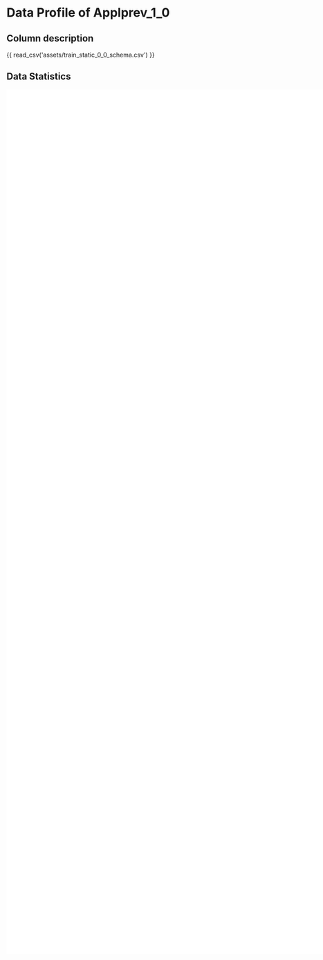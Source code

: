 # Data Profile of Applprev_1_0

## Column description

{{ read_csv('assets/train_static_0_0_schema.csv') }}

## Data Statistics

<iframe width=2800, height=2000 frameBorder=0 src="../assets/train_static_0_0_report.html"></iframe>

    
